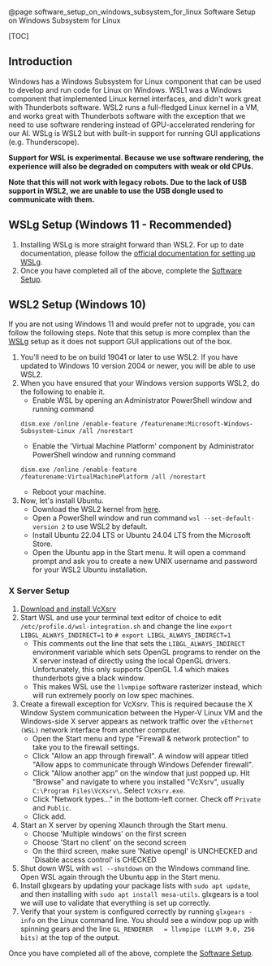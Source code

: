 @page software_setup_on_windows_subsystem_for_linux Software Setup on Windows Subsystem for Linux

[TOC]


## Introduction

Windows has a Windows Subsystem for Linux component that can be used to develop and run code for Linux on Windows. WSL1 was a Windows component that implemented Linux kernel interfaces, and didn't work great with Thunderbots software. WSL2 runs a full-fledged Linux kernel in a VM, and works great with Thunderbots software with the exception that we need to use software rendering instead of GPU-accelerated rendering for our AI. WSLg is WSL2 but with built-in support for running GUI applications (e.g. Thunderscope).

**Support for WSL is experimental. Because we use software rendering, the experience will also be degraded on computers with weak or old CPUs.**

**Note that this will not work with legacy robots. Due to the lack of USB support in WSL2, we are unable to use the USB dongle used to communicate with them.**

## WSLg Setup (Windows 11 - Recommended)
1. Installing WSLg is more straight forward than WSL2. For up to date documentation, please follow the [official documentation for setting up WSLg](https://github.com/microsoft/wslg#installing-wslg). 
2. Once you have completed all of the above, complete the [Software Setup](./getting-started.md).


## WSL2 Setup (Windows 10)
If you are not using Windows 11 and would prefer not to upgrade, you can follow the following steps. Note that this setup is more complex than the [WSLg](#wslg-setup-(windows-11---recommended)) setup as it does not support GUI applications out of the box.
1. You'll need to be on build 19041 or later to use WSL2. If you have updated to Windows 10 version 2004 or newer, you will be able to use WSL2. 
2. When you have ensured that your Windows version supports WSL2, do the following to enable it.
    - Enable WSL by opening an Administrator PowerShell window and running command 
    ```
    dism.exe /online /enable-feature /featurename:Microsoft-Windows-Subsystem-Linux /all /norestart
    ```
    - Enable the 'Virtual Machine Platform' component by Administrator PowerShell window and running command 
    ```
    dism.exe /online /enable-feature /featurename:VirtualMachinePlatform /all /norestart

    ``` 
    - Reboot your machine.
3. Now, let's install Ubuntu.
    - Download the WSL2 kernel from [here](https://docs.microsoft.com/en-us/windows/wsl/wsl2-kernel).
    - Open a PowerShell window and run command `wsl --set-default-version 2` to use WSL2 by default.
    - Install Ubuntu 22.04 LTS or Ubuntu 24.04 LTS from the Microsoft Store.
    - Open the Ubuntu app in the Start menu. It will open a command prompt and ask you to create a new UNIX username and password for your WSL2 Ubuntu installation. 

### X Server Setup
1. [Download and install VcXsrv](https://sourceforge.net/projects/vcxsrv/files/latest/download)
2. Start WSL and use your terminal text editor of choice to edit `/etc/profile.d/wsl-integration.sh` and change the line `export LIBGL_ALWAYS_INDIRECT=1` to `# export LIBGL_ALWAYS_INDIRECT=1`
    - This comments out the line that sets the `LIBGL_ALWAYS_INDIRECT` environment variable which sets OpenGL programs to render on the X server instead of directly using the local OpenGL drivers. Unfortunately, this only supports OpenGL 1.4 which makes thunderbots give a black window.
    - This makes WSL use the `llvmpipe` software rasterizer instead, which will run extremely poorly on low spec machines. 
3. Create a firewall exception for VcXsrv. This is required because the X Window System communication between the Hyper-V Linux VM and the Windows-side X server appears as network traffic over the `vEthernet (WSL)` network interface from another computer.
    - Open the Start menu and type "Firewall & network protection" to take you to the firewall settings.
    - Click "Allow an app through firewall". A window will appear titled "Allow apps to communicate through Windows Defender firewall".
    - Click "Allow another app" on the window that just popped up. Hit "Browse" and navigate to where you installed "VcXsrv", usually `C:\Program Files\VcXsrv\`. Select `VcXsrv.exe`.
    - Click "Network types..." in the bottom-left corner. Check off `Private` and `Public`.
    - Click add.
4. Start an X server by opening Xlaunch through the Start menu.
    - Choose 'Multiple windows' on the first screen
    - Choose 'Start no client' on the second screen
    - On the third screen, make sure 'Native opengl' is UNCHECKED and 'Disable access control' is CHECKED
5. Shut down WSL with `wsl --shutdown` on the Windows command line. Open WSL again through the Ubuntu app in the Start menu.
6. Install glxgears by updating your package lists with `sudo apt update`, and then installing with `sudo apt install mesa-utils`. glxgears is a tool we will use to validate that everything is set up correctly.
7. Verify that your system is configured correctly by running `glxgears -info` on the Linux command line. You should see a window pop up with spinning gears and the line `GL_RENDERER   = llvmpipe (LLVM 9.0, 256 bits)` at the top of the output.

Once you have completed all of the above, complete the [Software Setup](./getting-started.md).
